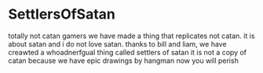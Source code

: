 # SettlersOfSatan
totally not catan
gamers we have made a thing that replicates not catan. it is about satan and i do not love satan. 
thanks to bill and liam, we have creawted a whoadnerfgual thing called settlers of satan
it is not a copy of catan because we have epic drawings by hangman
now you will perish
